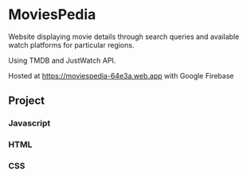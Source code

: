 # MoviesPedia
Website displaying movie details through search queries and available watch platforms
for particular regions.

Using TMDB and JustWatch API.

Hosted at https://moviespedia-64e3a.web.app with Google Firebase

## Project
### Javascript
### HTML
### CSS

